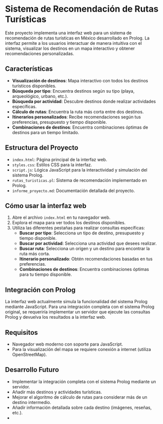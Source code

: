 # Sistema de Recomendación de Rutas Turísticas

Este proyecto implementa una interfaz web para un sistema de recomendación de rutas turísticas en México desarrollado en Prolog. La interfaz permite a los usuarios interactuar de manera intuitiva con el sistema, visualizar los destinos en un mapa interactivo y obtener recomendaciones personalizadas.

## Características

- **Visualización de destinos**: Mapa interactivo con todos los destinos turísticos disponibles.
- **Búsqueda por tipo**: Encuentra destinos según su tipo (playa, arqueológico, urbano, etc.).
- **Búsqueda por actividad**: Descubre destinos donde realizar actividades específicas.
- **Cálculo de rutas**: Encuentra la ruta más corta entre dos destinos.
- **Itinerarios personalizados**: Recibe recomendaciones según tus preferencias, presupuesto y tiempo disponible.
- **Combinaciones de destinos**: Encuentra combinaciones óptimas de destinos para un tiempo limitado.

## Estructura del Proyecto

- `index.html`: Página principal de la interfaz web.
- `styles.css`: Estilos CSS para la interfaz.
- `script.js`: Lógica JavaScript para la interactividad y simulación del sistema Prolog.
- `rutas_turisticas.pl`: Sistema de recomendación implementado en Prolog.
- `informe_proyecto.md`: Documentación detallada del proyecto.

## Cómo usar la interfaz web

1. Abre el archivo `index.html` en tu navegador web.
2. Explora el mapa para ver todos los destinos disponibles.
3. Utiliza las diferentes pestañas para realizar consultas específicas:
   - **Buscar por tipo**: Selecciona un tipo de destino, presupuesto y tiempo disponible.
   - **Buscar por actividad**: Selecciona una actividad que desees realizar.
   - **Buscar ruta**: Selecciona un origen y un destino para encontrar la ruta más corta.
   - **Itinerario personalizado**: Obtén recomendaciones basadas en tus preferencias.
   - **Combinaciones de destinos**: Encuentra combinaciones óptimas para tu tiempo disponible.

## Integración con Prolog

La interfaz web actualmente simula la funcionalidad del sistema Prolog mediante JavaScript. Para una integración completa con el sistema Prolog original, se requeriría implementar un servidor que ejecute las consultas Prolog y devuelva los resultados a la interfaz web.

## Requisitos

- Navegador web moderno con soporte para JavaScript.
- Para la visualización del mapa se requiere conexión a internet (utiliza OpenStreetMap).

## Desarrollo Futuro

- Implementar la integración completa con el sistema Prolog mediante un servidor.
- Añadir más destinos y actividades turísticas.
- Mejorar el algoritmo de cálculo de rutas para considerar más de un destino intermedio.
- Añadir información detallada sobre cada destino (imágenes, reseñas, etc.).
-